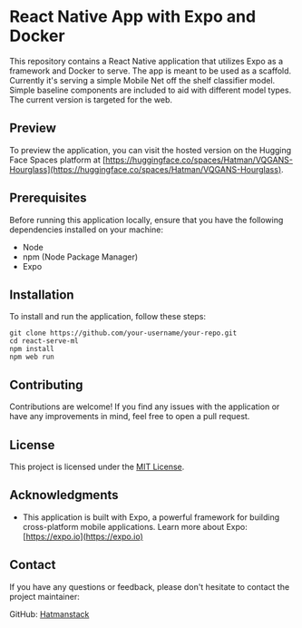 # React Native App with Expo and Docker

This repository contains a React Native application that utilizes Expo as a framework and Docker to serve. The app is meant to be used as a scaffold.  Currently it's serving a simple Mobile Net off the shelf classifier model. Simple baseline components are included to aid with different model types. The current version is targeted for the web.

## Preview

To preview the application, you can visit the hosted version on the Hugging Face Spaces platform at [https://huggingface.co/spaces/Hatman/VQGANS-Hourglass](https://huggingface.co/spaces/Hatman/VQGANS-Hourglass).

## Prerequisites

Before running this application locally, ensure that you have the following dependencies installed on your machine:

- Node
- npm (Node Package Manager)
- Expo

## Installation

To install and run the application, follow these steps:


   ```shell
   git clone https://github.com/your-username/your-repo.git
   cd react-serve-ml
   npm install
   npm web run
   ```

## Contributing

Contributions are welcome! If you find any issues with the application or have any improvements in mind, feel free to open a pull request.

## License

This project is licensed under the [MIT License](LICENSE).

## Acknowledgments

- This application is built with Expo, a powerful framework for building cross-platform mobile applications. Learn more about Expo: [https://expo.io](https://expo.io)

## Contact

If you have any questions or feedback, please don't hesitate to contact the project maintainer:

GitHub: [Hatmanstack](https://github.com/Hatmanstack)